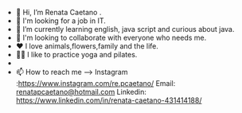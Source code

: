 - 👋 Hi, I’m Renata Caetano .
- 👀 I'm looking for a job in IT.
- 🌱 I’m currently learning english, java script and curious about java.
- 💞️ I'm looking to collaborate with everyone who needs me.
- ❤  I love animals,flowers,family and the life.
- 🤸‍♀️ I like to practice yoga and pilates.
- 
- 📫 How to reach me -->
Instagram :https://www.instagram.com/re.pcaetano/
Email: renatapcaetano@hotmail.com
Linkedin: https://www.linkedin.com/in/renata-caetano-431414188/

<!---
RPCaetano/RPCaetano is a ✨ special ✨ repository because its `README.md` (this file) appears on your GitHub profile.
You can click the Preview link to take a look at your changes.
--->
